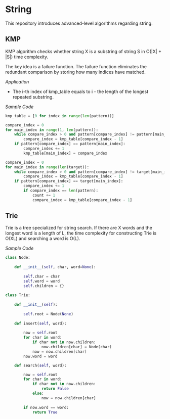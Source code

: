 # String

This repository introduces advanced-level algorithms regarding string.

## KMP

KMP algorithm checks whether string X is a substring of string S in O(|X| + |S|) time complexity. 

The key idea is a failure function. The failure function eliminates the redundant comparison by storing how many indices have matched.

*Application*

* The i-th index of kmp_table equals to i - the length of the longest repeated substring.

*Sample Code*
```python
kmp_table = [0 for index in range(len(pattern))]

compare_index = 0
for main_index in range(1, len(pattern)):
    while compare_index > 0 and pattern[compare_index] != pattern[main_index]:
        compare_index = kmp_table[compare_index - 1]
    if pattern[compare_index] == pattern[main_index]:
        compare_index += 1
        kmp_table[main_index] = compare_index

compare_index = 0
for main_index in range(len(target)):
    while compare_index > 0 and pattern[compare_index] != target[main_index]:
        compare_index = kmp_table[compare_index - 1]
    if pattern[compare_index] == target[main_index]:
        compare_index += 1
        if compare_index == len(pattern):
            count += 1
            compare_index = kmp_table[compare_index - 1]
```

## Trie

Trie is a tree specialized for string search. If there are X words and the longest word is a length of L, the time complexity for constructing Trie is O(XL) and searching a word is O(L).

*Sample Code*
```python
class Node:
    
    def __init__(self, char, word=None):
        
        self.char = char
        self.word = word
        self.children = {}
    
class Trie:
    
    def __init__(self):
        
        self.root = Node(None)
    
    def insert(self, word):
        
        now = self.root
        for char in word:
            if char not in now.children:
                now.children[char] = Node(char)
            now = now.children[char]
        now.word = word

    def search(self, word):

        now = self.root
        for char in word:
            if char not in now.children:
                return False
            else:
                now = now.children[char]
        
        if now.word == word:
            return True
```
